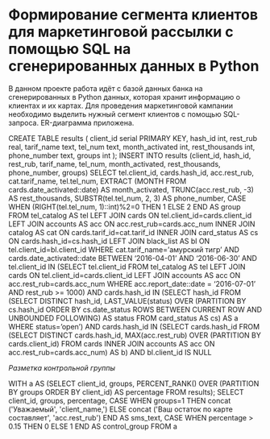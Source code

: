 # Формирование сегмента клиентов для маркетинговой рассылки с помощью SQL на сгенерированных данных в Python

В данном проекте работа идёт с базой данных банка на сгенерированных в Python данных, которая хранит информацию о клиентах и их картах. Для проведения маркетинговой кампании необходимо выделить нужный сегмент клиентов с помощью SQL-запроса. ER-диаграмма приложена.

CREATE TABLE results (
    client_id serial PRIMARY KEY,
    hash_id int,
    rest_rub real,
    tarif_name text,
    tel_num text,
    month_activated int, 
    rest_thousands int, 
    phone_number text,
    groups int
); 
INSERT INTO results (client_id, hash_id, rest_rub, tarif_name, tel_num, month_activated,   rest_thousands, phone_number, groups) 
       SELECT tel.client_id,
       cards.hash_id,
       acc.rest_rub,
       cat.tarif_name,
       tel.tel_num,
       EXTRACT (MONTH FROM cards.date_activated::date) AS month_activated,
       TRUNC(acc.rest_rub, -3) AS rest_thousands,
       SUBSTR(tel.tel_num, 2, 3) AS phone_number, 
       CASE 
   	   WHEN (RIGHT(tel.tel_num, 1)::int)%2=0 THEN 1 
           ELSE 2 
       END AS group
        FROM tel_catalog AS tel
   LEFT JOIN cards ON tel.client_id=cards.client_id
   LEFT JOIN accounts AS acc ON acc.rest_rub=cards.acc_num
  INNER JOIN catalog AS cat ON cards.tarif_id=cat.tarif_id
  INNER JOIN card_status AS cs ON cards.hash_id=cs.hash_id
   LEFT JOIN black_list AS bl ON tel.client_id=bl.client_id
       WHERE cat.tarif_name=’амурский тигр’ 
  	     AND cards.date_activated::date BETWEEN ‘2016-04-01’ AND ‘2016-06-30’
	     AND tel.client_id IN (SELECT tel.client_id
			             FROM tel_catalog AS tel
  			        LEFT JOIN cards ON tel.client_id=cards.client_id
  			        LEFT JOIN accounts AS acc ON acc.rest_rub=cards.acc_num
        			          WHERE acc.report_date::date = ‘2016-07-01’ AND rest_rub >= 1000)
             AND cards.hash_id IN (SELECT hash_id
       				     FROM (SELECT DISTINCT hash_id, LAST_VALUE(status) OVER (PARTITION BY cs.hash_id ORDER BY cs.date_status ROWS BETWEEN CURRENT ROW AND UNBOUNDED FOLLOWING) AS status 
					     FROM card_status AS cs) AS a
					    WHERE status=’open’)
       	     AND cards.hash_id IN (SELECT cards.hash_id
				     FROM (SELECT DISTINCT cards.hash_id, MAX(acc.rest_rub) OVER (PARTITION BY cards.client_id)
					     FROM cards
				       INNER JOIN accounts AS acc ON acc.rest_rub=cards.acc_num) AS b)
	     AND bl.client_id IS NULL

*Разметка контрольной группы*

WITH 
a AS (SELECT client_id,
		  groups,
    		  PERCENT_RANK() OVER (PARTITION BY groups ORDER BY client_id) AS percentage
        FROM results);
SELECT client_id,
       groups,
       percentage,
       CASE 
           WHEN groups=1 THEN concat ('Уважаемый', 'client_name,') 
           ELSE concat ('Ваш остаток по карте составляет', 'acc.rest_rub') 
       END AS sms_text,
       CASE
           WHEN percentage > 0.15 THEN 0
           ELSE 1
       END AS control_group
  FROM a
